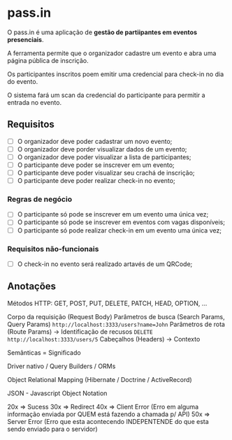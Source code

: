 # pass.in

O pass.in é uma aplicação de **gestão de partiipantes em eventos presenciais**.

A ferramenta permite que o organizador cadastre um evento e abra uma página pública de inscrição.

Os participantes inscritos poem emitir uma credencial para check-in no dia do evento.

O sistema fará um scan da credencial do participante para permitir a entrada no evento.

## Requisitos

- [ ] O organizador deve poder cadastrar um novo evento;
- [ ] O organizador deve porder visualizar dados de um evento;
- [ ] O organizador deve poder visualizar a lista de participantes;
- [ ] O participante deve poder se inscrever em um evento;
- [ ] O participante deve poder visualizar seu crachá de inscrição;
- [ ] O participante deve poder realizar check-in no evento;

### Regras de negócio

- [ ] O participante só pode se inscrever em um evento uma única vez;
- [ ] O participante só pode se inscrever em eventos com vagas disponíveis;
- [ ] O participante só pode realizar check-in em um evento uma única vez;

### Requisitos não-funcionais

- [ ] O check-in no evento será realizado artavés de um QRCode;


## Anotações

Métodos HTTP: GET, POST, PUT, DELETE, PATCH, HEAD, OPTION, ...

Corpo da requisição (Request Body)
Parâmetros de busca (Search Params, Query Params) `http://localhost:3333/users?name=John`
Parâmetros de rota (Route Params) -> Identificação de recusos `DELETE http://localhost:3333/users/5`
Cabeçalhos (Headers) -> Contexto

Semânticas = Significado 

Driver nativo / Query Builders / ORMs

Object Relational Mapping (Hibernate / Doctrine / ActiveRecord)

 JSON - Javascript Object Notation

 20x => Sucess
 30x => Redirect
 40x => Client Error (Erro em alguma informação enviada por QUEM está fazendo a chamada p/ API)
 50x => Server Error (Erro que esta acontecendo INDEPENTENDE do que esta sendo enviado para o servidor)
